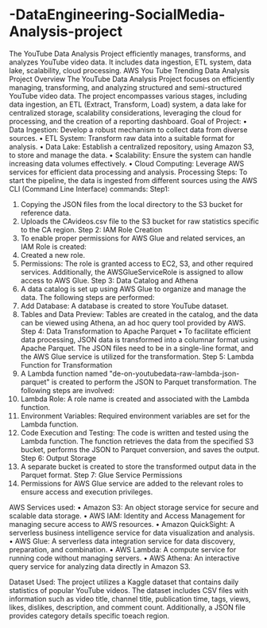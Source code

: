 # -DataEngineering-SocialMedia-Analysis-project
The YouTube Data Analysis Project efficiently manages, transforms, and analyzes YouTube video data. It includes data ingestion, ETL system, data lake, scalability, cloud processing.
AWS You Tube Trending Data Analysis Project
Overview
The YouTube Data Analysis Project focuses on efficiently managing, transforming, and analyzing structured and semi-structured YouTube video data. The project encompasses various stages, including data ingestion, an ETL (Extract, Transform, Load) system, a data lake for centralized storage, scalability considerations, leveraging the cloud for processing, and the creation of a reporting dashboard.
Goal of Project:
•	Data Ingestion: Develop a robust mechanism to collect data from diverse sources.
•	ETL System: Transform raw data into a suitable format for analysis.
•	Data Lake: Establish a centralized repository, using Amazon S3, to store and manage the data.
•	Scalability: Ensure the system can handle increasing data volumes effectively.
•	Cloud Computing: Leverage AWS services for efficient data processing and analysis.
Processing Steps:
To start the pipeline, the data is ingested from different sources using the AWS CLI (Command Line Interface) commands:
Step1:
1.	Copying the JSON files from the local directory to the S3 bucket for reference data.
2.	Uploads the CAvideos.csv file to the S3 bucket for raw statistics specific to the CA region.
Step 2: IAM Role Creation
1.	To enable proper permissions for AWS Glue and related services, an IAM Role is created:
2.	Created a new role.
3.	Permissions: The role is granted access to EC2, S3, and other required services. Additionally, the AWSGlueServiceRole is assigned to allow access to AWS Glue.
Step 3: Data Catalog and Athena
1.	A data catalog is set up using AWS Glue to organize and manage the data. The following steps are performed:
2.	Add Database: A database is created to store YouTube dataset.
3.	Tables and Data Preview: Tables are created in the catalog, and the data can be viewed using Athena, an ad hoc query tool provided by AWS.
Step 4: Data Transformation to Apache Parquet
•	To facilitate efficient data processing, JSON data is transformed into a columnar format using Apache Parquet. The JSON files need to be in a single-line format, and the AWS Glue service is utilized for the transformation.
Step 5: Lambda Function for Transformation
1.	A Lambda function named "de-on-youtubedata-raw-lambda-json-parquet" is created to perform the JSON to Parquet transformation. The following steps are involved:
2.	Lambda Role: A role name is created and associated with the Lambda function.
3.	Environment Variables: Required environment variables are set for the Lambda function.
4.	Code Execution and Testing: The code is written and tested using the Lambda function. The function retrieves the data from the specified S3 bucket, performs the JSON to Parquet conversion, and saves the output.
Step 6: Output Storage
1.	A separate bucket is created to store the transformed output data in the Parquet format.
Step 7: Glue Service Permissions
1.   Permissions for AWS Glue service are added to the relevant roles to ensure access and execution privileges.

AWS Services used:
•	Amazon S3: An object storage service for secure and scalable data storage.
•	AWS IAM: Identity and Access Management for managing secure access to AWS resources.
•	Amazon QuickSight: A serverless business intelligence service for data visualization and analysis.
•	AWS Glue: A serverless data integration service for data discovery, preparation, and combination.
•	AWS Lambda: A compute service for running code without managing servers.
•	AWS Athena: An interactive query service for analyzing data directly in Amazon S3.

Dataset Used:
The project utilizes a Kaggle dataset that contains daily statistics of popular YouTube videos. The dataset includes CSV files with information such as video title, channel title, publication time, tags, views, likes, dislikes, description, and comment count. Additionally, a JSON file provides category details specific toeach region.
